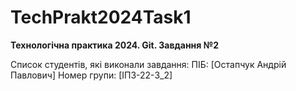 # TechPrakt2024Task1
**Технологічна практика 2024. Git. Завдання №2**

Список студентів, які виконали завдання:
ПІБ: [Остапчук Андрій Павлович]
Номер групи: [ІПЗ-22-3_2]
